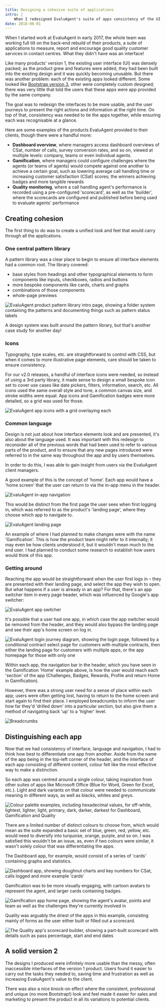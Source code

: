 ```yaml
---
title: Designing a cohesive suite of applications
intro: |
    When I redesigned EvaluAgent's suite of apps consistency of the UI was key, but there had to be a way of discerning one app from another at a glance.
date: 2018-06-01
---
```


When I started work at EvaluAgent in early 2017, the whole team was working full tilt on the back-end rebuild of their products, a suite of applications to measure, report and encourage good quality customer services in contact centres. What they didn't have was an interface!

Like many products' version 1, the existing user interface (UI) was densely packed; as the product grew and features were added, they had been built into the existing design and it was quickly becoming unusable. But there was another problem: each of the existing apps looked different. Some looked like [Bootstrap version 3](https://getbootstrap.com/docs/3.4/), other were completely custom designed; there was very little that told the users that these apps were app provided by the same company.

The goal was to redesign the interfaces to be more usable, and the user journeys to present the right actions and information at the right time. On top of that, consistency was needed to tie the apps together, while ensuring each was recognisable at a glance.

Here are some examples of the products EvaluAgent provided to their clients, though there were a handful more:

- <b>Dashboard overview</b>, where managers access dashboard overviews of CSat, number of calls, survey conversion rates, and so on, viewed at multiple levels: company, teams or even individual agents.
- <b>Gamification</b>, where managers could configure challenges where the agents (or teams of agents) would compete against one another to achieve a certain goal, such as lowering average call handling time or increasing customer satisfaction (CSat) scores; the winners achieving badges and more tangible rewards
- <b>Quality monitoring</b>, where a call handling agent's performance is recorded using a pre-configured 'scorecard', as well as the 'builder', where the scorecards are configured and published before being used to evaluate agents' performance


## Creating cohesion

The first thing to do was to create a unified look and feel that would carry through all the applications.

### One central pattern library

A pattern library was a clear place to begin to ensure all interface elements had a common root. The library covered:

- base styles from headings and other typographical elements to form components like inputs, checkboxes, radios and buttons
- more bespoke components like cards, charts and graphs
- combinations of those components
- whole-page previews

![EvaluAgent product pattern library intro page, showing a folder system containing the patterns and documenting things such as pattern status labels](/assets/img/case-studies/evaluagent--pattern-library.png)

A design system was built around the pattern library, but that's another case study for another day!

### Icons

Typography, type scales, etc. are straightforward to control with CSS, but when it comes to more illustrative page elements, care should be taken to ensure consistency.

For our v2.0 releases, a handful of interface icons were needed, so instead of using a 3rd party library, it made sense to design a small bespoke icon set to cover use cases like date pickers, filters, information, search, etc. All icons used the same overall style and tone, a common canvas size, and stroke widths were equal. App icons and Gamification badges were more detailed, so a grid was used for those.

![EvaluAgent app icons with a grid overlaying each](/assets/img/case-studies/evaluagent--icons.png)

### Common language

Design is not just about how interface elements look and are presented, it's also about the language used. It was important with this redesign to reconsider all of the previous words that had been used to refer to various parts of the product, and to ensure that any new pages introduced were referred to in the same way throughout the app and by users themselves.

In order to do this, I was able to gain insight from users via the EvaluAgent client managers.

A good example of this is the concept of 'home'. Each app would have a 'home screen' that the user can return to via the in-app menu in the header.

![EvaluAgent in-app navigation](/assets/img/case-studies/evaluagent--app-navigation.png)

This would be distinct from the first page the user sees when first logging in, which was referred to as the product's 'landing page', where they choose which app to navigate to.

![EvaluAgent landing page](/assets/img/case-studies/evaluagent--app-landing-page.png)

An example of where I had planned to make changes were with the name 'Gamification'. This is how the product team might refer to it internally; it may even be how clients understood it, but it wouldn't mean much to the end user. I had planned to conduct some research to establish how users would think of this app.


### Getting around

Reaching the app would be straightforward when the user first logs in – they are presented with their landing page, and select the app they wish to open. But what happens if a user is already in an app? For that, there's an app switcher item in every page header, which was influenced by Google's app switcher:

![EvaluAgent app switcher](/assets/img/case-studies/evaluagent--app-switcher.png)

It's possible that a user had one app, in which case the app switcher would be removed from the header, and they would also bypass the landing page and see their app's home screen on log in.

![EvaluAgent login journey diagram, showing the login page, followed by a conditional contract select page for customers with multiple contracts, then either the landing page for customers with multiple apps, or the app homepage for those with only one](/assets/img/case-studies/evaluagent--login-journey.png)

Within each app, the navigation bar in the header, which you have seen in the Gamification 'Home' example above, is how the user would reach each 'section' of the app (Challenges, Badges, Rewards, Profile and return Home in Gamification).

However, there was a strong user need for a sense of place within each app; users were often getting lost, having to return to the home screen and start again to find their place. I employed breadcrumbs to inform the user how far they'd 'drilled down' into a particular section, but also give them a method of navigating back 'up' to a 'higher' level.

![Breadcrumbs](/assets/img/case-studies/evaluagent--breadcrumbs.png)


## Distinguishing each app

Now that we had consistency of interface, language and navigation, I had to think how best to differentiate one app from another. Aside from the name of the app being in the top-left corner of the header, and the interface of each app consisting of different content, colour felt like the most effective way to make a distinction.

So each app was centred around a single colour, taking inspiration from other suites of apps like Microsoft Office (Blue for Word, Green for Excel, etc.). Light and dark variants on that colour were needed to communicate meaning in different ways, as well as blacks, whites and greys.

![Colour palette examples, including hexadecimal values, for off-white, lightest, lighter, light, primary, dark, darker, darkest for Dashboard, Gamification and Quality](/assets/img/case-studies/evaluagent--colour-palette-examples.png)

There are a limited number of distinct colours to choose from, which would mean as the suite expanded a basic set of blue, green, red, yellow, etc. would need to diversify into turquoise, orange, purple, and so on. I was satisfied this wouldn't be an issue, as, even if two colours were similar, it wasn't solely colour that was differentiating the apps.

The Dashboard app, for example, would consist of a series of 'cards' containing graphs and statistics.

![Dashboard app, showing doughnut charts and key numbers for CSat, calls logged and more example 'cards'](/assets/img/case-studies/evaluagent--dashboard.png)

Gamification was to be more visually engaging, with cartoon avatars to represent the agent, and larger cards containing badges.

![Gamification app home page, showing the agent's avatar, points and team as well as the challenges they're currently involved in](/assets/img/case-studies/evaluagent--gamification.png)

Quality was arguably the driest of the apps in this example, consisting mainly of forms as the user either built or filled out a scorecard.

![The Quality app's scorecard builder, showing a part-built scorecard with details such as pass percentage, start and end dates](/assets/img/case-studies/evaluagent--quality.png)


## A solid version 2

The designs I produced were infinitely more usable than the messy, often inaccessible interfaces of the version 1 product. Users found it easier to carry out the tasks they needed to, saving time and frustration as well as increasing EvaluAgent's value to the client.

There was also a nice knock-on effect where the consistent, professional and unique (no more Bootstrap!) look and feel made it easier for sales and marketing to present the product in all its variations to potential clients.
